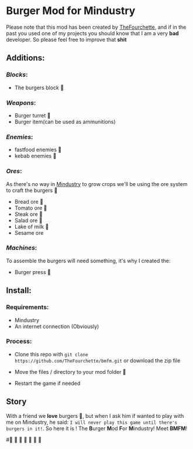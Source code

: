 # Burger Mod for Mindustry

Please note that this mod has been created by [TheFourchette](https://github.com/TheFourchette), and if in the past you used one of my projects you should know that I am a very **bad** developer. So please feel free to improve that **shit**

## Additions:

### _Blocks_:
 - The burgers block 🍔

### _Weapons_:
 - Burger turret 🍔 
 - Burger item(can be used as ammunitions) 

### _Enemies_:
  - fastfood enemies 🍟
 - kebab enemies 🥙

### _Ores_:
As there's no way in [Mindustry](https://github.com/anuken/mindustry) to grow crops we'll be using the ore system to craft the burgers 🍔

 - Bread ore 🥖 
 - Tomato ore 🍅 
 - Steak ore 🥩 
 - Salad ore 🥗 
 - Lake of milk 🥛 
- Sesame ore 

### _Machines_:
To assemble the burgers will need something, it's why I created the:

 - Burger press 🍔 


## Install:
### Requirements:
 - Mindustry
 - An internet connection (Obviously)

### Process:
 - Clone this repo with `git clone https://github.com/TheFourchette/bmfm.git` or download the zip file

 - Move the files / directory to your mod folder 📂

 - Restart the game if needed


## Story
With a friend we **love** burgers 🍔, but when I ask him if wanted to play with me on Mindustry, he said: `I will never play this game until there's burgers in it!`. So here it is ! The **B**urger **M**od **F**or **M**industry! Meet **BMFM**!


#🍔 🍔 🍔 🍔 🍔 🍔 🍔
